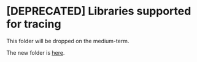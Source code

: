 # [DEPRECATED] Libraries supported for tracing

This folder will be dropped on the medium-term.

The new folder is [here](https://github.com/DataDog/dd-trace-go/tree/master/libs).
